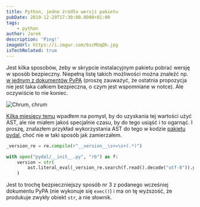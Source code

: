 ```yaml
---
title: Python, jedno źródło wersji pakietu
pubDate: 2019-12-29T17:30:00.0000+01:00
tags:
    - python
author: Jarek
description: 'Ping!'
imageUrl: https://i.imgur.com/6scMUqQh.jpg
isTechRelated: true
---
```


Jest kilka sposobów, żeby w skrypcie instalacyjnym pakietu pobrać wersję w sposób bezpieczny. Niepełną listę takich możliwości można znaleźć np. [w jednym z dokumentów PyPA](https://packaging.python.org/guides/single-sourcing-package-version/) (proszę zauważyć, że ostatnia propozycja nie jest taka całkiem bezpieczna, o czym jest wspomniane w notce). Ale oczywiście to nie koniec.

![Chrum, chrum](https://i.imgur.com/6scMUqQh.jpg)

[Kilka miesięcy temu](https://devlog.zgodowie.org/2019/4/6/neat-idea) wpadłem na pomysł, by do uzyskania tej wartości użyć AST, ale nie miałem jakoś specjalnie czasu, by do tego usiąść i to ogarnąć. I proszę, znalazłem przykład wykorzystania AST do tego w kodzie [pakietu pydal](https://github.com/web2py/pydal), choć nie w taki sposób jak zamierzałem.

```python
_version_re = re.compile(r"__version__\s+=\s+(.*)")

with open("pydal/__init__.py", "rb") as f:
    version = str(
        ast.literal_eval(_version_re.search(f.read().decode("utf-8")).group(1))
    )
```

Jest to trochę bezpieczniejszy sposób nr 3 z podanego wcześniej dokumentu PyPA (nie wykonuje się `exec()`) i ma on tę wyższość, że produkuje zwykły obiekt `str`, a nie słownik.
